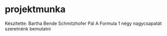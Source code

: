 # projektmunka
Készítette: Bartha Bende
            Schmitzhofer Pál
A Formula 1 négy nagycsapatát szeretnénk bemutatni

